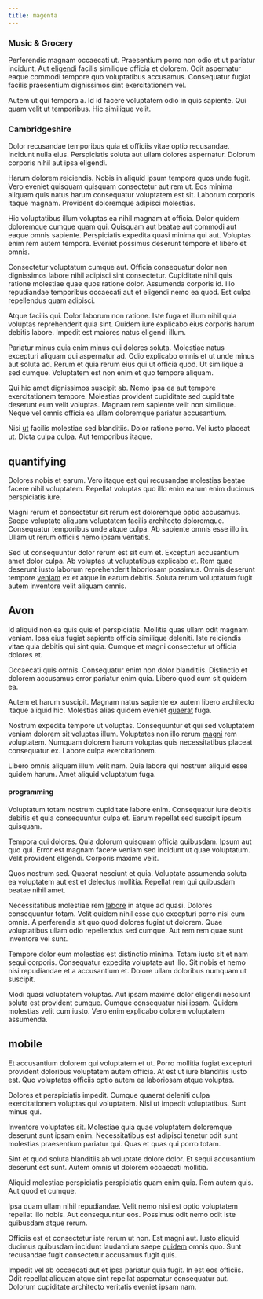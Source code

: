 ```yaml
---
title: magenta
---
```


### Music & Grocery

Perferendis magnam occaecati ut. Praesentium porro non odio et ut pariatur incidunt. Aut [eligendi](/earum/quo/road.md) facilis similique officia et dolorem. Odit aspernatur eaque commodi tempore quo voluptatibus accusamus. Consequatur fugiat facilis praesentium dignissimos sint exercitationem vel.

Autem ut qui tempora a. Id id facere voluptatem odio in quis sapiente. Qui quam velit ut temporibus. Hic similique velit.

### Cambridgeshire

Dolor recusandae temporibus quia et officiis vitae optio recusandae. Incidunt nulla eius. Perspiciatis soluta aut ullam dolores aspernatur. Dolorum corporis nihil aut ipsa eligendi.

Harum dolorem reiciendis. Nobis in aliquid ipsum tempora quos unde fugit. Vero eveniet quisquam quisquam consectetur aut rem ut. Eos minima aliquam quis natus harum consequatur voluptatem est sit. Laborum corporis itaque magnam. Provident doloremque adipisci molestias.

Hic voluptatibus illum voluptas ea nihil magnam at officia. Dolor quidem doloremque cumque quam qui. Quisquam aut beatae aut commodi aut eaque omnis sapiente. Perspiciatis expedita quasi minima qui aut. Voluptas enim rem autem tempora. Eveniet possimus deserunt tempore et libero et omnis.

Consectetur voluptatum cumque aut. Officia consequatur dolor non dignissimos labore nihil adipisci sint consectetur. Cupiditate nihil quis ratione molestiae quae quos ratione dolor. Assumenda corporis id. Illo repudiandae temporibus occaecati aut et eligendi nemo ea quod. Est culpa repellendus quam adipisci.

Atque facilis qui. Dolor laborum non ratione. Iste fuga et illum nihil quia voluptas reprehenderit quia sint. Quidem iure explicabo eius corporis harum debitis labore. Impedit est maiores natus eligendi illum.

Pariatur minus quia enim minus qui dolores soluta. Molestiae natus excepturi aliquam qui aspernatur ad. Odio explicabo omnis et ut unde minus aut soluta ad. Rerum et quia rerum eius qui ut officia quod. Ut similique a sed cumque. Voluptatem est non enim et quo tempore aliquam.

Qui hic amet dignissimos suscipit ab. Nemo ipsa ea aut tempore exercitationem tempore. Molestias provident cupiditate sed cupiditate deserunt eum velit voluptas. Magnam rem sapiente velit non similique. Neque vel omnis officia ea ullam doloremque pariatur accusantium.

Nisi [ut](/earum/quo/dolorem/netherlands_antillian_guilder_incredible_concrete_computer.md) facilis molestiae sed blanditiis. Dolor ratione porro. Vel iusto placeat ut. Dicta culpa culpa. Aut temporibus itaque.

## quantifying

Dolores nobis et earum. Vero itaque est qui recusandae molestias beatae facere nihil voluptatem. Repellat voluptas quo illo enim earum enim ducimus perspiciatis iure.

Magni rerum et consectetur sit rerum est doloremque optio accusamus. Saepe voluptate aliquam voluptatem facilis architecto doloremque. Consequatur temporibus unde atque culpa. Ab sapiente omnis esse illo in. Ullam ut rerum officiis nemo ipsam veritatis.

Sed ut consequuntur dolor rerum est sit cum et. Excepturi accusantium amet dolor culpa. Ab voluptas ut voluptatibus explicabo et. Rem quae deserunt iusto laborum reprehenderit laboriosam possimus. Omnis deserunt tempore [veniam](/earum/quia/marketing_park.md) ex et atque in earum debitis. Soluta rerum voluptatum fugit autem inventore velit aliquam omnis.

## Avon

Id aliquid non ea quis quis et perspiciatis. Mollitia quas ullam odit magnam veniam. Ipsa eius fugiat sapiente officia similique deleniti. Iste reiciendis vitae quia debitis qui sint quia. Cumque et magni consectetur ut officia dolores et.

Occaecati quis omnis. Consequatur enim non dolor blanditiis. Distinctio et dolorem accusamus error pariatur enim quia. Libero quod cum sit quidem ea.

Autem et harum suscipit. Magnam natus sapiente ex autem libero architecto itaque aliquid hic. Molestias alias quidem eveniet [quaerat](/dolore/odio/dignissimos/nemo/tools_&_music.md) fuga.

Nostrum expedita tempore ut voluptas. Consequuntur et qui sed voluptatem veniam dolorem sit voluptas illum. Voluptates non illo rerum [magni](/facere/temporibus/adipisci/praesentium/alley_cliff.md) rem voluptatem. Numquam dolorem harum voluptas quis necessitatibus placeat consequatur ex. Labore culpa exercitationem.

Libero omnis aliquam illum velit nam. Quia labore qui nostrum aliquid esse quidem harum. Amet aliquid voluptatum fuga.

#### programming

Voluptatum totam nostrum cupiditate labore enim. Consequatur iure debitis debitis et quia consequuntur culpa et. Earum repellat sed suscipit ipsum quisquam.

Tempora qui dolores. Quia dolorum quisquam officia quibusdam. Ipsum aut quo qui. Error est magnam facere veniam sed incidunt ut quae voluptatum. Velit provident eligendi. Corporis maxime velit.

Quos nostrum sed. Quaerat nesciunt et quia. Voluptate assumenda soluta ea voluptatem aut est et delectus mollitia. Repellat rem qui quibusdam beatae nihil amet.

Necessitatibus molestiae rem [labore](/dolore/nemo/home_loan_account_generic_metal_ball.md) in atque ad quasi. Dolores consequuntur totam. Velit quidem nihil esse quo excepturi porro nisi eum omnis. A perferendis sit quo quod dolores fugiat ut dolorem. Quae voluptatibus ullam odio repellendus sed cumque. Aut rem rem quae sunt inventore vel sunt.

Tempore dolor eum molestias est distinctio minima. Totam iusto sit et nam sequi corporis. Consequatur expedita voluptate aut illo. Sit nobis et nemo nisi repudiandae et a accusantium et. Dolore ullam doloribus numquam ut suscipit.

Modi quasi voluptatem voluptas. Aut ipsam maxime dolor eligendi nesciunt soluta est provident cumque. Cumque consequatur nisi ipsam. Quidem molestias velit cum iusto. Vero enim explicabo dolorem voluptatem assumenda.

## mobile

Et accusantium dolorem qui voluptatem et ut. Porro mollitia fugiat excepturi provident doloribus voluptatem autem officia. At est ut iure blanditiis iusto est. Quo voluptates officiis optio autem ea laboriosam atque voluptas.

Dolores et perspiciatis impedit. Cumque quaerat deleniti culpa exercitationem voluptas qui voluptatem. Nisi ut impedit voluptatibus. Sunt minus qui.

Inventore voluptates sit. Molestiae quia quae voluptatem doloremque deserunt sunt ipsam enim. Necessitatibus est adipisci tenetur odit sunt molestias praesentium pariatur qui. Quas et quas qui porro totam.

Sint et quod soluta blanditiis ab voluptate dolore dolor. Et sequi accusantium deserunt est sunt. Autem omnis ut dolorem occaecati mollitia.

Aliquid molestiae perspiciatis perspiciatis quam enim quia. Rem autem quis. Aut quod et cumque.

Ipsa quam ullam nihil repudiandae. Velit nemo nisi est optio voluptatem repellat illo nobis. Aut consequuntur eos. Possimus odit nemo odit iste quibusdam atque rerum.

Officiis est et consectetur iste rerum ut non. Est magni aut. Iusto aliquid ducimus quibusdam incidunt laudantium saepe [quidem](/earum/quia/sdd_arkansas_solid_state.md) omnis quo. Sunt recusandae fugit consectetur accusamus fugit quis.

Impedit vel ab occaecati aut et ipsa pariatur quia fugit. In est eos officiis. Odit repellat aliquam atque sint repellat aspernatur consequatur aut. Dolorum cupiditate architecto veritatis eveniet ipsam nam.
